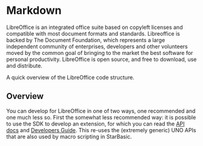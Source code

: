 # Markdown

LibreOffice is an integrated office suite based on copyleft licenses and compatible with most document formats and standards. Libreoffice is backed by The Document Foundation, which represents a large independent community of enterprises, developers and other volunteers moved by the common goal of bringing to the market the best software for personal productivity. LibreOffice is open source, and free to download, use and distribute.

A quick overview of the LibreOffice code structure.

## Overview

You can develop for LibreOffice in one of two ways, one recommended and one much less so. First the somewhat less recommended way: it is possible to use the SDK to develop an extension, for which you can read the [API docs](https://api.libreoffice.org/) and [Developers Guide](https://wiki.documentfoundation.org/Documentation/DevGuide). This re-uses the (extremely generic) UNO APIs that are also used by macro scripting in StarBasic.

